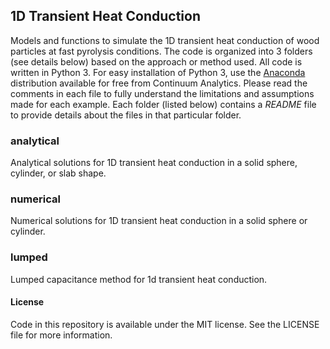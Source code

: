 ## 1D Transient Heat Conduction

Models and functions to simulate the 1D transient heat conduction of wood particles at fast pyrolysis conditions. The code is organized into 3 folders (see details below) based on the approach or method used. All code is written in Python 3. For easy installation of Python 3, use the [Anaconda](http://www.continuum.io) distribution available for free from Continuum Analytics. Please read the comments in each file to fully understand the limitations and assumptions made for each example. Each folder (listed below) contains a *README* file to provide details about the files in that particular folder.

### analytical
Analytical solutions for 1D transient heat conduction in a solid sphere, cylinder, or slab shape.

### numerical
Numerical solutions for 1D transient heat conduction in a solid sphere or cylinder.

### lumped
Lumped capacitance method for 1d transient heat conduction.

#### License
Code in this repository is available under the MIT license. See the LICENSE file for more information.
